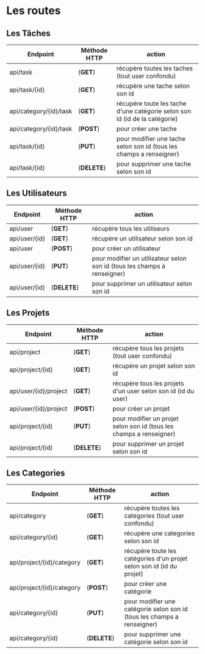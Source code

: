 # Les routes


## Les Tâches

| Endpoint               | Méthode HTTP | action                                                                     |
| ---------------------- | ------------ | -------------------------------------------------------------------------- |
| api/task               | (**GET**)    | récupère toutes les taches (tout user confondu)                            |
| api/task/{id}          | (**GET**)    | récupère une tache selon son id                                            |
| api/category/{id}/task | (**GET**)    | récupère toute les tache d'une catégorie selon son id (id de la catégorie) |
| api/category/{id}/task | (**POST**)   | pour créer une tache                                                       |
| api/task/{id}          | (**PUT**)    | pour modifier une tache selon son id (tous les champs a renseigner)        |
| api/task/{id}          | (**DELETE**) | pour supprimer une tache selon son id                                      |


## Les Utilisateurs

| Endpoint      | Méthode HTTP | action                                                                   |
| ------------- | ------------ | ------------------------------------------------------------------------ |
| api/user      | (**GET**)    | récupère tous les utiliseurs                                             |
| api/user/{id} | (**GET**)    | récupère un utilisateur selon son id                                     |
| api/user      | (**POST**)   | pour créer un utilisateur                                                |
| api/user/{id} | (**PUT**)    | pour modifier un utilisateur selon son id (tous les champs à renseigner) |
| api/user/{id} | (**DELETE**) | pour supprimer un utilisateur selon son id                               |


## Les Projets

| Endpoint              | Méthode HTTP | action                                                              |
| --------------------- | ------------ | ------------------------------------------------------------------- |
| api/project           | (**GET**)    | récupère tous les projets (tout user confondu)                      |
| api/project/{id}      | (**GET**)    | récupère un projet selon son id                                     |
| api/user/{id}/project | (**GET**)    | récupère tous les projets d'un user selon son id (id du user)       |
| api/user/{id}/project | (**POST**)   | pour créer un projet                                                |
| api/project/{id}      | (**PUT**)    | pour modifier un projet selon son id (tous les champs a renseigner) |
| api/project/{id}      | (**DELETE**) | pour supprimer un projet selon son id                               |


## Les Categories

| Endpoint                  | Méthode HTTP | action                                                                  |
| ------------------------- | ------------ | ----------------------------------------------------------------------- |
| api/category              | (**GET**)    | récupère toutes les categories (tout user confondu)                     |
| api/category/{id}         | (**GET**)    | récupère une categories selon son id                                    |
| api/project/{id}/category | (**GET**)    | récupère toute les catégories d'un projet selon son id (id du projet)   |
| api/project/{id}/category | (**POST**)   | pour créer une catégorie                                                |
| api/category/{id}         | (**PUT**)    | pour modifier une catégorie selon son id (tous les champs a renseigner) |
| api/category/{id}         | (**DELETE**) | pour supprimer une catégorie selon son id                               |
